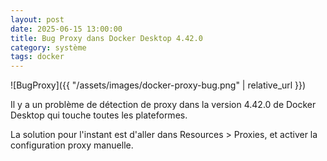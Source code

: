 ```yaml
---
layout: post
date: 2025-06-15 13:00:00
title: Bug Proxy dans Docker Desktop 4.42.0
category: système
tags: docker
---
```


![BugProxy]({{ "/assets/images/docker-proxy-bug.png" | relative_url }})


Il y a un problème de détection de proxy dans la version 4.42.0 de Docker Desktop qui touche toutes les plateformes.

La solution pour l'instant est d'aller dans Resources > Proxies, et activer la configuration proxy manuelle.